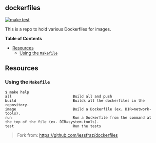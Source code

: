 ## dockerfiles

[![make test](https://img.shields.io/github/actions/workflow/status/yakir3/gitbook/main.yml?label=actions&logo=github&logoColor=white)](https://github.com/yakir3/gitbook/actions/workflows/)


This is a repo to hold various Dockerfiles for images.


**Table of Contents**

<!-- toc -->

- [Resources](#resources)
  * [Using the `Makefile`](#using-the-makefile)

<!-- tocstop -->

## Resources
### Using the `Makefile`

```
$ make help
all                            Build all and push
build                          Builds all the dockerfiles in the repository.
image                          Build a Dockerfile (ex. DIR=network-tools).
run                            Run a Dockerfile from the command at the top of the file (ex. DIR=system-tools).
test                           Run the tests
```

> Fork from: https://github.com/jessfraz/dockerfiles
